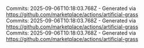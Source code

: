 Commits: 2025-09-06T10:18:03.768Z - Generated via https://github.com/marketplace/actions/artificial-grass
<br>
Commits: 2025-09-06T10:18:03.768Z - Generated via https://github.com/marketplace/actions/artificial-grass
<br>
Commits: 2025-09-06T10:18:03.768Z - Generated via https://github.com/marketplace/actions/artificial-grass
<br>
